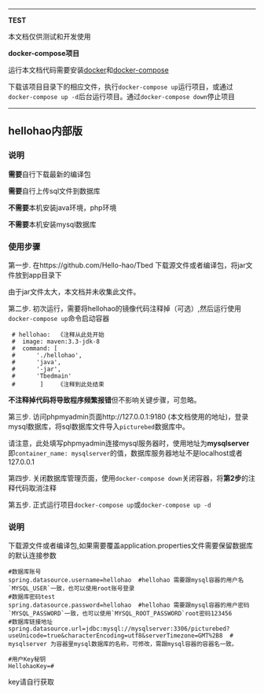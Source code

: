 ***
**TEST**

本文档仅供测试和开发使用

**docker-compose项目**

运行本文档代码需要安装[docker](https://www.runoob.com/docker/docker-tutorial.html)和[docker-compose](https://www.runoob.com/docker/docker-compose.html)

下载该项目目录下的相应文件，执行`docker-compose up`运行项目，或通过`docker-compose up -d`后台运行项目。通过`docker-compose down`停止项目

***

## hellohao内部版

### 说明

**需要**自行下载最新的编译包

**需要**自行上传sql文件到数据库

**不需要**本机安装java环境，php环境

**不需要**本机安装mysql数据库

### 使用步骤

第一步. 在https://github.com/Hello-hao/Tbed 下载源文件或者编译包，将jar文件放到app目录下

由于jar文件太大，本文档并未收集此文件。


第二步. 初次运行，需要将hellohao的镜像代码注释掉（可选）,然后运行使用`docker-compose up`命令启动容器

```
 # hellohao:  《注释从此处开始
 #  image: maven:3.3-jdk-8
 #  command: [
 #      './hellohao',
 #      'java',
 #      '-jar',
 #      'Tbedmain'
 #       ]    《注释到此处结束
```

**不注释掉代码将导致程序频繁报错**但不影响关键步骤，可忽略。

第三步. 访问phpmyadmin页面http://127.0.0.1:9180 (本文档使用的地址)，登录mysql数据库，将sql数据库文件导入`picturebed`数据库中。

请注意，此处填写phpmyadmin连接mysql服务器时，使用地址为**mysqlserver**即`container_name: mysqlserver`的值，数据库服务器地址不是localhost或者127.0.0.1

第四步. 关闭数据库管理页面，使用`docker-compose down`关闭容器，将**第2步**的注释代码取消注释

第五步. 正式运行项目`docker-compose up`或`docker-compose up -d`


### 说明


 下载源文件或者编译包,如果需要覆盖application.properties文件需要保留数据库的默认连接参数

```
#数据库账号
spring.datasource.username=hellohao  #hellohao 需要跟mysql容器的用户名`MYSQL_USER`一致，也可以使用root账号登录
#数据库密码test
spring.datasource.password=hellohao  #hellohao 需要跟mysql容器的用户密码`MYSQL_PASSWORD`一致，也可以使用`MYSQL_ROOT_PASSWORD`root密码123456
#数据库链接地址
spring.datasource.url=jdbc:mysql://mysqlserver:3306/picturebed?useUnicode=true&characterEncoding=utf8&serverTimezone=GMT%2B8  # mysqlserver 为容器里mysql数据库的名称，可修改，需跟mysql容器的容器名一致。

#用户Key秘钥
HellohaoKey=#

```
key请自行获取